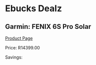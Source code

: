 
# Ebucks Dealz
## Garmin: FENIX 6S Pro Solar
[Product Page](https://www.ebucks.com/web/shop/productSelected.do?prodId=972323011&catId=872270976)

Price: R14399.00

Savings: 


	